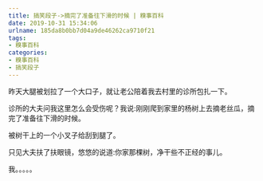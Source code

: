 ```yaml
---
title: 搞笑段子->摘完了准备往下滑的时候 | 糗事百科
date: 2019-10-31 15:34:06
urlname: 185da8b0bb7d04a9de46262ca9710f21
tags: 
- 糗事百科
categories:
- 糗事百科
- 搞笑段子
---
```

昨天大腿被划拉了一个大口子，就让老公陪着我去村里的诊所包扎一下。

诊所的大夫问我这里怎么会受伤呢？我说:刚刚爬到家里的杨树上去摘老丝瓜，摘完了准备往下滑的时候。

被树干上的一个小叉子给刮到腿了。

只见大夫扶了扶眼镜，悠悠的说道:你家那棵树，净干些不正经的事儿。

我。。。。。


